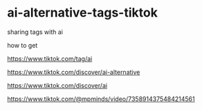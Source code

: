 # ai-alternative-tags-tiktok
sharing tags with ai 


how to get 

https://www.tiktok.com/tag/ai

https://www.tiktok.com/discover/ai-alternative

https://www.tiktok.com/discover/ai


https://www.tiktok.com/@mpminds/video/7358914375484214561
